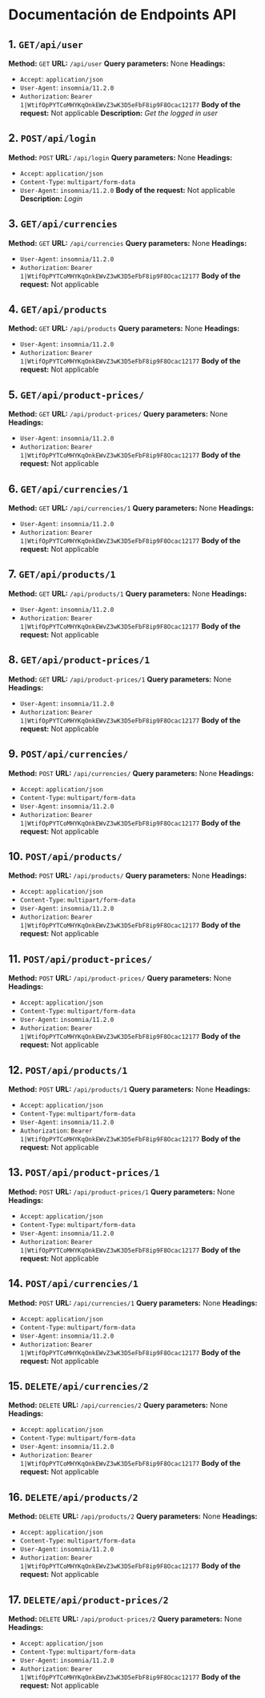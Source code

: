# Documentación de Endpoints API

## 1. `GET/api/user`

**Method:** `GET`
**URL:** `/api/user`
**Query parameters:** None
**Headings:**
- `Accept`: `application/json`
- `User-Agent`: `insomnia/11.2.0`
- `Authorization`: `Bearer 1|WtifOpPYTCoMHYKqOnkEWvZ3wK3D5eFbF8ip9F8Ocac12177`
**Body of the request:** Not applicable
**Description:** *Get the logged in user*

## 2. `POST/api/login`

**Method:** `POST`
**URL:** `/api/login`
**Query parameters:** None
**Headings:**
- `Accept`: `application/json`
- `Content-Type`: `multipart/form-data`
- `User-Agent`: `insomnia/11.2.0`
**Body of the request:** Not applicable
**Description:** *Login*

## 3. `GET/api/currencies`

**Method:** `GET`
**URL:** `/api/currencies`
**Query parameters:** None
**Headings:**
- `User-Agent`: `insomnia/11.2.0`
- `Authorization`: `Bearer 1|WtifOpPYTCoMHYKqOnkEWvZ3wK3D5eFbF8ip9F8Ocac12177`
**Body of the request:** Not applicable


## 4. `GET/api/products`

**Method:** `GET`
**URL:** `/api/products`
**Query parameters:** None
**Headings:**
- `User-Agent`: `insomnia/11.2.0`
- `Authorization`: `Bearer 1|WtifOpPYTCoMHYKqOnkEWvZ3wK3D5eFbF8ip9F8Ocac12177`
**Body of the request:** Not applicable


## 5. `GET/api/product-prices/`

**Method:** `GET`
**URL:** `/api/product-prices/`
**Query parameters:** None
**Headings:**
- `User-Agent`: `insomnia/11.2.0`
- `Authorization`: `Bearer 1|WtifOpPYTCoMHYKqOnkEWvZ3wK3D5eFbF8ip9F8Ocac12177`
**Body of the request:** Not applicable


## 6. `GET/api/currencies/1`

**Method:** `GET`
**URL:** `/api/currencies/1`
**Query parameters:** None
**Headings:**
- `User-Agent`: `insomnia/11.2.0`
- `Authorization`: `Bearer 1|WtifOpPYTCoMHYKqOnkEWvZ3wK3D5eFbF8ip9F8Ocac12177`
**Body of the request:** Not applicable


## 7. `GET/api/products/1`

**Method:** `GET`
**URL:** `/api/products/1`
**Query parameters:** None
**Headings:**
- `User-Agent`: `insomnia/11.2.0`
- `Authorization`: `Bearer 1|WtifOpPYTCoMHYKqOnkEWvZ3wK3D5eFbF8ip9F8Ocac12177`
**Body of the request:** Not applicable


## 8. `GET/api/product-prices/1`

**Method:** `GET`
**URL:** `/api/product-prices/1`
**Query parameters:** None
**Headings:**
- `User-Agent`: `insomnia/11.2.0`
- `Authorization`: `Bearer 1|WtifOpPYTCoMHYKqOnkEWvZ3wK3D5eFbF8ip9F8Ocac12177`
**Body of the request:** Not applicable


## 9. `POST/api/currencies/`

**Method:** `POST`
**URL:** `/api/currencies/`
**Query parameters:** None
**Headings:**
- `Accept`: `application/json`
- `Content-Type`: `multipart/form-data`
- `User-Agent`: `insomnia/11.2.0`
- `Authorization`: `Bearer 1|WtifOpPYTCoMHYKqOnkEWvZ3wK3D5eFbF8ip9F8Ocac12177`
**Body of the request:** Not applicable


## 10. `POST/api/products/`

**Method:** `POST`
**URL:** `/api/products/`
**Query parameters:** None
**Headings:**
- `Accept`: `application/json`
- `Content-Type`: `multipart/form-data`
- `User-Agent`: `insomnia/11.2.0`
- `Authorization`: `Bearer 1|WtifOpPYTCoMHYKqOnkEWvZ3wK3D5eFbF8ip9F8Ocac12177`
**Body of the request:** Not applicable


## 11. `POST/api/product-prices/`

**Method:** `POST`
**URL:** `/api/product-prices/`
**Query parameters:** None
**Headings:**
- `Accept`: `application/json`
- `Content-Type`: `multipart/form-data`
- `User-Agent`: `insomnia/11.2.0`
- `Authorization`: `Bearer 1|WtifOpPYTCoMHYKqOnkEWvZ3wK3D5eFbF8ip9F8Ocac12177`
**Body of the request:** Not applicable


## 12. `POST/api/products/1`

**Method:** `POST`
**URL:** `/api/products/1`
**Query parameters:** None
**Headings:**
- `Accept`: `application/json`
- `Content-Type`: `multipart/form-data`
- `User-Agent`: `insomnia/11.2.0`
- `Authorization`: `Bearer 1|WtifOpPYTCoMHYKqOnkEWvZ3wK3D5eFbF8ip9F8Ocac12177`
**Body of the request:** Not applicable


## 13. `POST/api/product-prices/1`

**Method:** `POST`
**URL:** `/api/product-prices/1`
**Query parameters:** None
**Headings:**
- `Accept`: `application/json`
- `Content-Type`: `multipart/form-data`
- `User-Agent`: `insomnia/11.2.0`
- `Authorization`: `Bearer 1|WtifOpPYTCoMHYKqOnkEWvZ3wK3D5eFbF8ip9F8Ocac12177`
**Body of the request:** Not applicable


## 14. `POST/api/currencies/1`

**Method:** `POST`
**URL:** `/api/currencies/1`
**Query parameters:** None
**Headings:**
- `Accept`: `application/json`
- `Content-Type`: `multipart/form-data`
- `User-Agent`: `insomnia/11.2.0`
- `Authorization`: `Bearer 1|WtifOpPYTCoMHYKqOnkEWvZ3wK3D5eFbF8ip9F8Ocac12177`
**Body of the request:** Not applicable


## 15. `DELETE/api/currencies/2`

**Method:** `DELETE`
**URL:** `/api/currencies/2`
**Query parameters:** None
**Headings:**
- `Accept`: `application/json`
- `Content-Type`: `multipart/form-data`
- `User-Agent`: `insomnia/11.2.0`
- `Authorization`: `Bearer 1|WtifOpPYTCoMHYKqOnkEWvZ3wK3D5eFbF8ip9F8Ocac12177`
**Body of the request:** Not applicable


## 16. `DELETE/api/products/2`

**Method:** `DELETE`
**URL:** `/api/products/2`
**Query parameters:** None
**Headings:**
- `Accept`: `application/json`
- `Content-Type`: `multipart/form-data`
- `User-Agent`: `insomnia/11.2.0`
- `Authorization`: `Bearer 1|WtifOpPYTCoMHYKqOnkEWvZ3wK3D5eFbF8ip9F8Ocac12177`
**Body of the request:** Not applicable


## 17. `DELETE/api/product-prices/2`

**Method:** `DELETE`
**URL:** `/api/product-prices/2`
**Query parameters:** None
**Headings:**
- `Accept`: `application/json`
- `Content-Type`: `multipart/form-data`
- `User-Agent`: `insomnia/11.2.0`
- `Authorization`: `Bearer 1|WtifOpPYTCoMHYKqOnkEWvZ3wK3D5eFbF8ip9F8Ocac12177`
**Body of the request:** Not applicable


